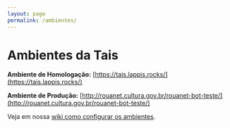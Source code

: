 ```yaml
---
layout: page
permalink: /ambientes/
---
```


# Ambientes da Tais

**Ambiente de Homologação:** [https://tais.lappis.rocks/](https://tais.lappis.rocks/)

**Ambiente de Produção:** [http://rouanet.cultura.gov.br/rouanet-bot-teste/](http://rouanet.cultura.gov.br/rouanet-bot-teste/)

Veja em nossa [wiki como configurar os ambientes](https://github.com/lappis-unb/tais/wiki/Acesso-e-Configuração-Ambientes).
